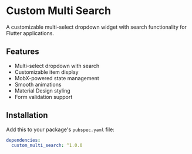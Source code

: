 # Custom Multi Search

A customizable multi-select dropdown widget with search functionality for Flutter applications.

## Features

- Multi-select dropdown with search
- Customizable item display
- MobX-powered state management
- Smooth animations
- Material Design styling
- Form validation support

## Installation

Add this to your package's `pubspec.yaml` file:

```yaml
dependencies:
  custom_multi_search: ^1.0.0
```
